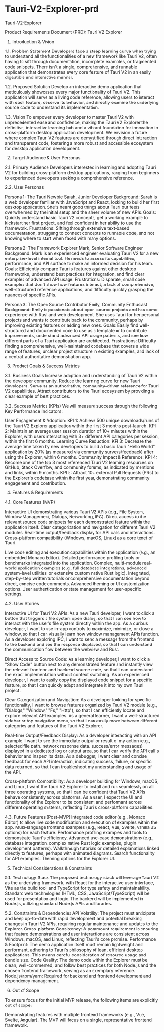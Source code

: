 # Tauri-V2-Explorer-prd

Tauri-V2-Explorer

Product Requirements Document (PRD): Tauri V2 Explorer

1. Introduction & Vision

1.1. Problem Statement
Developers face a steep learning curve when trying to understand all the functionalities of a new framework like Tauri V2, often having to sift through documentation, incomplete examples, or fragmented code snippets. There isn't a single, comprehensive, and runnable application that demonstrates every core feature of Tauri V2 in an easily digestible and interactive manner.

1.2. Proposed Solution
Develop an interactive demo application that meticulously showcases every major functionality of Tauri V2. This application will serve as a living code reference, allowing users to interact with each feature, observe its behavior, and directly examine the underlying source code to understand its implementation.

1.3. Vision
To empower every developer to master Tauri V2 with unprecedented ease and confidence, making the Tauri V2 Explorer the definitive, interactive learning hub and a vibrant foundation for innovation in cross-platform desktop application development. We envision a future where complex Tauri V2 features are demystified through direct interaction and transparent code, fostering a more robust and accessible ecosystem for desktop application development.

2. Target Audience & User Personas

2.1. Primary Audience
Developers interested in learning and adopting Tauri V2 for building cross-platform desktop applications, ranging from beginners to experienced developers seeking a comprehensive reference.

2.2. User Personas

Persona 1: The Tauri Newbie Sarah, Junior Developer
Background: Sarah is a web developer familiar with JavaScript and React, looking to build her first desktop application. She's heard good things about Tauri but feels overwhelmed by the initial setup and the sheer volume of new APIs.
Goals: Quickly understand basic Tauri V2 concepts, get a working example to kickstart her first project, and feel confident in her ability to use the framework.
Frustrations: Sifting through extensive text-based documentation, struggling to connect concepts to runnable code, and not knowing where to start when faced with many options.

Persona 2: The Framework Explorer Mark, Senior Software Engineer
Background: Mark is an experienced engineer evaluating Tauri V2 for a new enterprise-level internal tool. He needs to assess its capabilities, performance, and API surface to make an informed decision for his team.
Goals: Efficiently compare Tauri's features against other desktop frameworks, understand best practices for integration, and find clear examples of advanced API usage.
Frustrations: Disparate, small code examples that don't show how features interact, a lack of comprehensive, well-structured reference applications, and difficulty quickly grasping the nuances of specific APIs.

Persona 3: The Open Source Contributor Emily, Community Enthusiast
Background: Emily is passionate about open-source projects and has some experience with Rust and web development. She uses Tauri for her personal projects and wants to contribute back to the community, perhaps by improving existing features or adding new ones.
Goals: Easily find well-structured and documented code to use as a template or to contribute improvements, understand advanced API usage patterns, and see how different parts of a Tauri application are architected.
Frustrations: Difficulty finding a comprehensive, well-maintained codebase that covers a wide range of features, unclear project structure in existing examples, and lack of a central, authoritative demonstration app.

3. Product Goals & Success Metrics

3.1. Business Goals
Increase adoption and understanding of Tauri V2 within the developer community.
Reduce the learning curve for new Tauri developers.
Serve as an authoritative, community-driven reference for Tauri V2 capabilities.
Attract contributors to the Tauri ecosystem by providing a clear example of best practices.

3.2. Success Metrics (KPIs)
We will measure success through the following Key Performance Indicators:

User Engagement & Adoption:
KPI 1: Achieve 500 unique downloads/runs of the Tauri V2 Explorer application within the first 3 months post-launch.
KPI 2: Maintain an average user session duration of 10+ minutes within the Explorer, with users interacting with 3+ different API categories per session, within the first 6 months.
Learning Curve Reduction:
KPI 3: Decrease the average time taken by new developers to build a basic Tauri "Hello World" application by 20% (as measured via community surveys/feedback) after using the Explorer, within 6 months.
Community Impact & Reference:
KPI 4: Become one of the top 3 most referenced Tauri V2 learning resources on GitHub, Stack Overflow, and community forums, as indicated by mentions and links, within 9 months.
KPI 5: Attract 10+ external Pull Requests (PRs) to the Explorer's codebase within the first year, demonstrating community engagement and contribution.

4. Features & Requirements

4.1. Core Features (MVP)

Interactive UI demonstrating various Tauri V2 APIs (e.g., File System, Window Management, Dialogs, Networking, IPC).
Direct access to the relevant source code snippets for each demonstrated feature within the application itself.
Clear categorization and navigation for different Tauri V2 modules.
Real-time output/feedback display for API calls and interactions.
Cross-platform compatibility (Windows, macOS, Linux) as a core tenet of Tauri.

Live code editing and execution capabilities within the application (e.g., an embedded Monaco Editor).
Detailed performance profiling tools or benchmarks integrated into the application.
Complex, multi-module real-world application examples (e.g., full database integrations, advanced system-level utilities, or extensive custom native Rust logic).
Integrated, step-by-step written tutorials or comprehensive documentation beyond direct, concise code comments.
Advanced theming or UI customization options.
User authentication or state management for user-specific settings.

4.2. User Stories

Interactive UI for Tauri V2 APIs:
As a new Tauri developer, I want to click a button that triggers a file system open dialog, so that I can see how to interact with the user's file system directly within the app.
As a curious developer, I want to use in-app controls to maximize, minimize, or close a window, so that I can visually learn how window management APIs function.
As a developer exploring IPC, I want to send a message from the frontend to the backend and see the response displayed, so that I can understand the communication flow between the webview and Rust.

Direct Access to Source Code:
As a learning developer, I want to click a "Show Code" button next to any demonstrated feature and instantly view the relevant frontend and backend source code, so that I can understand the exact implementation without context switching.
As an experienced developer, I want to easily copy the displayed code snippet for a specific feature, so that I can quickly adapt and integrate it into my own Tauri project.

Clear Categorization and Navigation:
As a developer looking for specific functionality, I want to browse features organized by Tauri V2 module (e.g., "Dialogs," "Window," "Fs," "Http"), so that I can efficiently locate and explore relevant API examples.
As a general learner, I want a well-structured sidebar or top navigation menu, so that I can easily move between different categories and features of the Tauri V2 Explorer.

Real-time Output/Feedback Display:
As a developer interacting with an API example, I want to see the immediate output or result of my action (e.g., selected file path, network response data, success/error messages) displayed in a dedicated log or output area, so that I can verify the API call's behavior and inspect its data.
As a debugger, I want clear and concise feedback for each API interaction, indicating success, failure, or specific data returned, so that I can troubleshoot my understanding and usage of the API.

Cross-platform Compatibility:
As a developer building for Windows, macOS, and Linux, I want the Tauri V2 Explorer to install and run seamlessly on all three operating systems, so that I can be confident that Tauri V2 APIs behave consistently across platforms.
As a user, I expect the UI and functionality of the Explorer to be consistent and performant across different operating systems, reflecting Tauri's cross-platform capabilities.

4.3. Future Features (Post-MVP)
Integrated code editor (e.g., Monaco Editor) to allow live code modification and execution of examples within the app.
Multi-language frontend examples (e.g., React, Vue, Svelte, vanilla JS options) for each feature.
Performance profiling examples and tools to demonstrate Tauri's efficiency.
Advanced use-case demonstrations (e.g., database integration, complex native Rust logic examples, plugin development patterns).
Walkthrough tutorials or detailed explanations linked directly to features, perhaps with animated diagrams.
Search functionality for API examples.
Theming options for the Explorer UI.

5. Technical Considerations & Constraints

5.1. Technology Stack
The proposed technology stack will leverage Tauri V2 as the underlying framework, with React for the interactive user interface, Vite as the build tool, and TypeScript for type safety and maintainability. Standard web technologies (HTML, CSS, JavaScript/TypeScript) will be used for presentation and logic. The backend will be implemented in Node.js, utilizing standard Node.js APIs and libraries.

5.2. Constraints & Dependencies
API Volatility: The project must anticipate and keep up-to-date with rapid development and potential breaking changes in Tauri V2 APIs, requiring regular maintenance and updates to the Explorer.
Cross-platform Consistency: A paramount requirement is ensuring that feature demonstrations and user interactions are consistent across Windows, macOS, and Linux, reflecting Tauri's core promise.
Performance & Footprint: The demo application itself must remain lightweight and performant, adhering to Tauri's philosophy of lean, efficient desktop applications. This means careful consideration of resource usage and bundle size.
Code Quality: The demo code within the Explorer must be clean, well-commented, and follow best practices for both Node.js and the chosen frontend framework, serving as an exemplary reference.
Node.js/npm/yarn: Required for backend and frontend development and dependency management.

6. Out of Scope

To ensure focus for the initial MVP release, the following items are explicitly out of scope:

Demonstrating features with multiple frontend frameworks (e.g., Vue, Svelte, Angular). The MVP will focus on a single, representative frontend framework.
